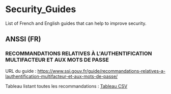 # Security_Guides

List of French and English guides that can help to improve security.

## ANSSI (FR)

### RECOMMANDATIONS RELATIVES À L'AUTHENTIFICATION MULTIFACTEUR ET AUX MOTS DE PASSE

URL du guide : https://www.ssi.gouv.fr/guide/recommandations-relatives-a-lauthentification-multifacteur-et-aux-mots-de-passe/

Tableau listant toutes les recommandations : [Tableau CSV](https://github.com/coditrust/Security_Guides/blob/main/ANSSI_Recommandations_authentification_multifacteur_et_mots_de_passe.csv)

